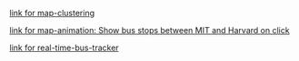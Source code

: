 
<a href="https://soojsooj.github.io/MIT-work/maps/03_map_clustering.html">link for map-clustering</a>

<a href="https://soojsooj.github.io/MIT-work/maps/05_map_animation.html">link for map-animation: Show bus stops between MIT and Harvard on click</a>

<a href="url">link for real-time-bus-tracker</a>


